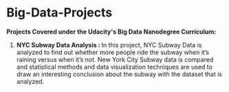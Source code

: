 # Big-Data-Projects

<b> Projects Covered under the Udacity's Big Data Nanodegree Curriculum:</b>

1. <b> NYC Subway Data Analysis : </b> In this project,  NYC Subway Data is analyzed to find out whether more people ride the subway when it’s raining versus when it’s not. New York City Subway data is compared and statistical methods and data visualization techniques are used to draw an interesting conclusion about the subway with the dataset that is analyzed.
